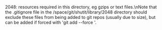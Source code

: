 2048: resources required in this directory, eg gzips or text files.\nNote that the .gitignore file in the /space/git/shutit/library/2048 directory should exclude these files from being added to git repos (usually due to size), but can be added if forced with 'git add --force <file>'.
